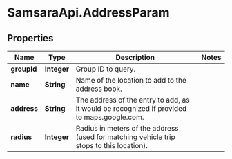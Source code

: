 # SamsaraApi.AddressParam

## Properties
Name | Type | Description | Notes
------------ | ------------- | ------------- | -------------
**groupId** | **Integer** | Group ID to query. | 
**name** | **String** | Name of the location to add to the address book. | 
**address** | **String** | The address of the entry to add, as it would be recognized if provided to maps.google.com. | 
**radius** | **Integer** | Radius in meters of the address (used for matching vehicle trip stops to this location). | 


